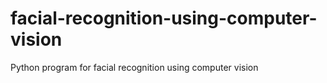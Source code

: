 # facial-recognition-using-computer-vision
Python program for facial recognition using computer vision
